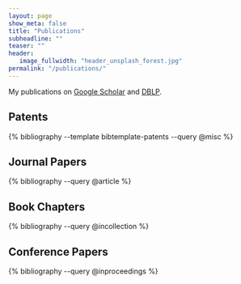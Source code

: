 ```yaml
---
layout: page
show_meta: false
title: "Publications"
subheadline: ""
teaser: ""
header:
   image_fullwidth: "header_unsplash_forest.jpg"
permalink: "/publications/"
---
```


My publications on <a href="https://scholar.google.com/citations?user=fyN2FbgAAAAJ">Google Scholar</a> and <a href="http://dblp.uni-trier.de/pers/hd/s/Sofka:Michal">DBLP</a>.

## Patents

{% bibliography --template bibtemplate-patents --query @misc %}

## Journal Papers

{% bibliography --query @article %}

## Book Chapters

{% bibliography --query @incollection %}

## Conference Papers

{% bibliography --query @inproceedings %}




<script src="https://bibbase.org/show?bib=https%3A%2F%2Fmsofka.github.io%2Fassets%2Fsofka-publications.bib&jsonp=1"></script>

